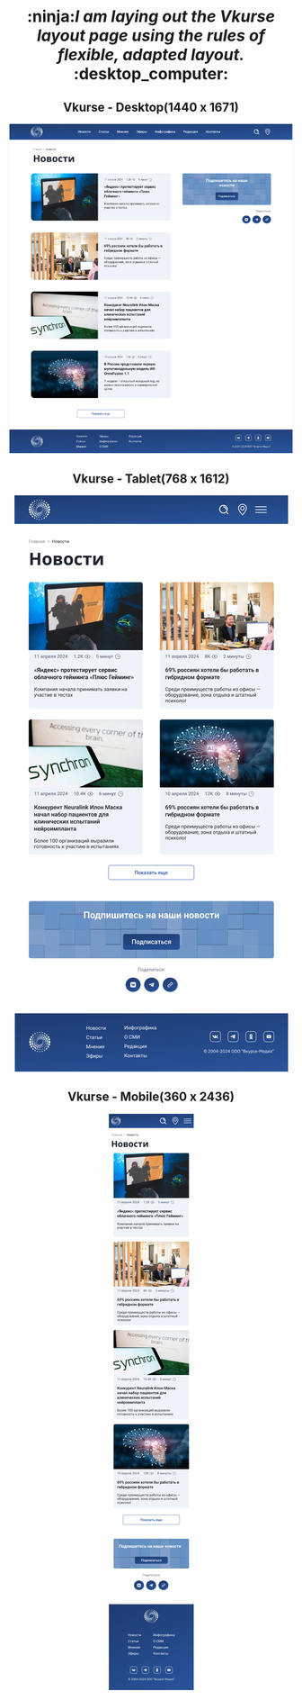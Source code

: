 <h1 align="center">:ninja:<i>I am laying out the Vkurse layout page using the rules of flexible, adapted layout.</i> :desktop_computer:</h1>

<h2 align="center">Vkurse - Desktop(1440 x 1671)</h2>
<p align="center">
  <img src="assets/vkurse-desktop.png">
</p>
<h2 align="center">Vkurse - Tablet(768 x 1612)</h2>
<p align="center">
  <img src="assets/vkurse-tablet.png">
</p>
<h2 align="center">Vkurse - Mobile(360 x 2436)</h2>
<p align="center">
  <img src="assets/vkurse-mobile.png">
</p>
